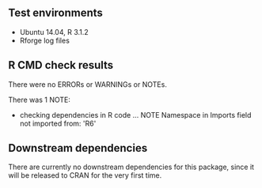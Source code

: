 ## Test environments
* Ubuntu 14.04, R 3.1.2
* Rforge log files

## R CMD check results
There were no ERRORs or WARNINGs or NOTEs. 

There was 1 NOTE:
  
  * checking dependencies in R code ... NOTE
Namespace in Imports field not imported from: 'R6'


## Downstream dependencies

There are currently no downstream dependencies for this package, since it will be released to CRAN for the very first time.